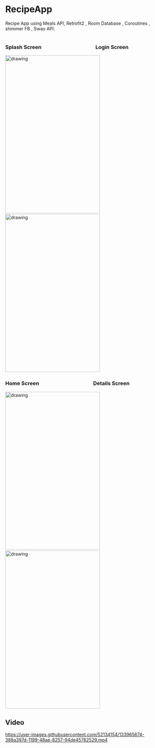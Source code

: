 # RecipeApp

Recipe App using Meals API, Retrofit2 , Room Database , Coroutines , shimmer FB , Swao API. <br><br>
### Splash Screen &emsp;&emsp;&emsp;&emsp;&emsp;&emsp; &emsp;&emsp;&emsp;&emsp;Login Screen
<img src="https://user-images.githubusercontent.com/52134154/133965751-2781ffc1-f050-4baf-99df-4450f0363a53.jpeg" alt="drawing" width="300" height="500"/>&emsp;&emsp;
<img src="https://user-images.githubusercontent.com/52134154/133965775-cb45d44e-616d-446c-a57c-6d56fdc15b19.jpeg" alt="drawing" width="300" height="500"/>&emsp;&emsp;
### Home Screen &emsp;&emsp;&emsp;&emsp;&emsp;&emsp; &emsp;&emsp;&emsp;&emsp;Details Screen
<img src="https://user-images.githubusercontent.com/52134154/133965786-4e0f1f6c-d62a-4c50-aa62-0a6932acca5c.jpeg" alt="drawing" width="300" height="500"/>&emsp;&emsp;
<img src="https://user-images.githubusercontent.com/52134154/133965799-6e2f3949-f16f-4503-b700-fb3b5ef066d3.jpeg" alt="drawing" width="300" height="500"/>&emsp;&emsp;
## Video
https://user-images.githubusercontent.com/52134154/133965674-388a397d-1199-48ae-8257-94de45782529.mp4
